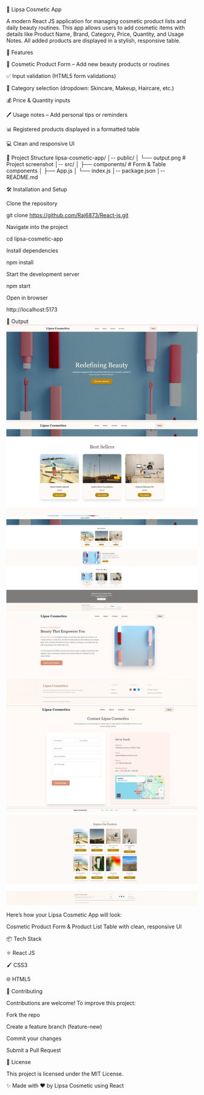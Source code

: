 💄 Lipsa Cosmetic App

A modern React JS application for managing cosmetic product lists and daily beauty routines.
This app allows users to add cosmetic items with details like Product Name, Brand, Category, Price, Quantity, and Usage Notes.
All added products are displayed in a stylish, responsive table.

🚀 Features

📝 Cosmetic Product Form – Add new beauty products or routines

✅ Input validation (HTML5 form validations)

🎨 Category selection (dropdown: Skincare, Makeup, Haircare, etc.)

💰 Price & Quantity inputs

🖊️ Usage notes – Add personal tips or reminders

📊 Registered products displayed in a formatted table

💻 Clean and responsive UI

📂 Project Structure
lipsa-cosmetic-app/
│-- public/
│   └── output.png        # Project screenshot
│-- src/
│   ├── components/        # Form & Table components
│   ├── App.js
│   └── index.js
│-- package.json
│-- README.md

🛠️ Installation and Setup

Clone the repository

git clone https://github.com/Raj6873/React-js.git


Navigate into the project

cd lipsa-cosmetic-app


Install dependencies

npm install


Start the development server

npm start


Open in browser

http://localhost:5173

📸 Output
<img src="public/img1.png" alt="COSMETICS" />
<img src="public/img2.png" alt="COSMETICS" />
<img src="public/img3.png" alt="COSMETICS" />
<img src="public/img4.png" alt="COSMETICS" />
<img src="public/img5.png" alt="COSMETICS" />
<img src="public/img6.png" alt="COSMETICS" />
    
Here’s how your Lipsa Cosmetic App will look:

Cosmetic Product Form & Product List Table with clean, responsive UI

📦 Tech Stack

⚛️ React JS

🖌️ CSS3

🌐 HTML5

🤝 Contributing

Contributions are welcome!
To improve this project:

Fork the repo

Create a feature branch (feature-new)

Commit your changes

Submit a Pull Request

📜 License

This project is licensed under the MIT License.

✨ Made with ❤️ by Lipsa Cosmetic using React